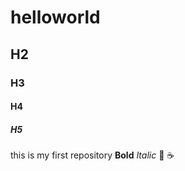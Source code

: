 # helloworld
## H2
### H3
#### H4
##### H5
this is my first repository
**Bold**
*Italic*
:pizza:
:coffee:

